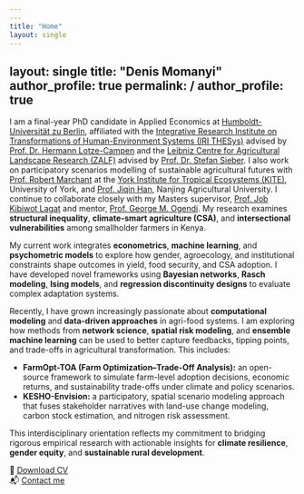 ```yaml
---
---
title: "Home"
layout: single
---
```


layout: single
title: "Denis Momanyi"
author_profile: true
permalink: /
author_profile: true
---
<p>
I am a final-year PhD candidate in Applied Economics at
<a href="https://www.hu-berlin.de/" target="_blank" rel="noopener">Humboldt-Universität zu Berlin</a>,
affiliated with the
<a href="https://www.iri-thesys.org/people-pages/denis-momanyi/" target="_blank" rel="noopener">Integrative Research Institute on Transformations of Human-Environment Systems (IRI THESys)</a>
advised by
<a href="https://www.pik-potsdam.de/members/hlotze/homepage" target="_blank" rel="noopener">Prof. Dr. Hermann Lotze-Campen</a>
and the
<a href="https://www.zalf.de/en/ueber_uns/mitarbeiter/Pages/momanyi_d.aspx" target="_blank" rel="noopener">Leibniz Centre for Agricultural Landscape Research (ZALF)</a>
advised by
<a href="https://www.zalf.de/en/ueber_uns/mitarbeiter/Pages/sieber_s.aspx" target="_blank" rel="noopener">Prof. Dr. Stefan Sieber</a>.
I also work on participatory scenarios modelling of sustainable agricultural futures with
<a href="https://www.york.ac.uk/environment-geography/people/rob-marchant/" target="_blank" rel="noopener">Prof. Robert Marchant</a>
at the
<a href="https://www.york.ac.uk/environment-geography/research/kite/" target="_blank" rel="noopener">York Institute for Tropical Ecosystems (KITE)</a>, University of York, and
<a href="https://www.researchgate.net/profile/Jiqin-Han" target="_blank" rel="noopener">Prof. Jiqin Han</a>, Nanjing Agricultural University.
I continue to collaborate closely with my Masters supervisor,
<a href="https://www.researchgate.net/profile/Job-Lagat" target="_blank" rel="noopener">Prof. Job Kibiwot Lagat</a>
and mentor,
<a href="https://www.egerton.ac.ke/eprofile/18857" target="_blank" rel="noopener">Prof. George M. Ogendi</a>.
My research examines <strong>structural inequality</strong>, <strong>climate-smart agriculture (CSA)</strong>, and <strong>intersectional vulnerabilities</strong> among smallholder farmers in Kenya.
</p>

<p>
My current work integrates <strong>econometrics</strong>, <strong>machine learning</strong>, and <strong>psychometric models</strong> to explore how gender, agroecology, and institutional constraints shape outcomes in yield, food security, and CSA adoption. I have developed novel frameworks using <strong>Bayesian networks</strong>, <strong>Rasch modeling</strong>, <strong>Ising models</strong>, and <strong>regression discontinuity designs</strong> to evaluate complex adaptation systems.
</p>

<p>
Recently, I have grown increasingly passionate about <strong>computational modeling</strong> and <strong>data-driven approaches</strong> in agri-food systems. I am exploring how methods from <strong>network science</strong>, <strong>spatial risk modeling</strong>, and <strong>ensemble machine learning</strong> can be used to better capture feedbacks, tipping points, and trade-offs in agricultural transformation. This includes:
</p>
<ul>
  <li><strong>FarmOpt-TOA (Farm Optimization–Trade-Off Analysis):</strong> an open-source framework to simulate farm-level adoption decisions, economic returns, and sustainability trade-offs under climate and policy scenarios.</li>
  <li><strong>KESHO-Envision:</strong> a participatory, spatial scenario modeling approach that fuses stakeholder narratives with land-use change modeling, carbon stock estimation, and nitrogen risk assessment.</li>
</ul>

<p>
This interdisciplinary orientation reflects my commitment to bridging rigorous empirical research with actionable insights for <strong>climate resilience</strong>, <strong>gender equity</strong>, and <strong>sustainable rural development</strong>.
</p>

📄 [Download CV](/assets/CV_Denis_Momanyi.pdf)  
📬 [Contact me](mailto:econdenis@gmail.com)
